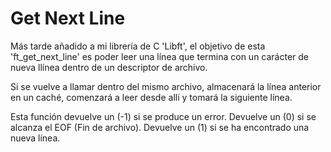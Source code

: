 # Get Next Line

Más tarde añadido a mi librería de C 'Libft', el objetivo de esta 'ft_get_next_line' es poder leer una línea que termina con un carácter de nueva llínea dentro de un descriptor de archivo.

Si se vuelve a llamar dentro del mismo archivo, almacenará la línea anterior en un caché, comenzará a leer desde allí y tomará la siguiente línea.

Esta función devuelve un (-1) si se produce un error.
Devuelve un (0) si se alcanza el EOF (Fin de archivo). 
Devuelve un (1) si se ha encontrado una nueva línea.

